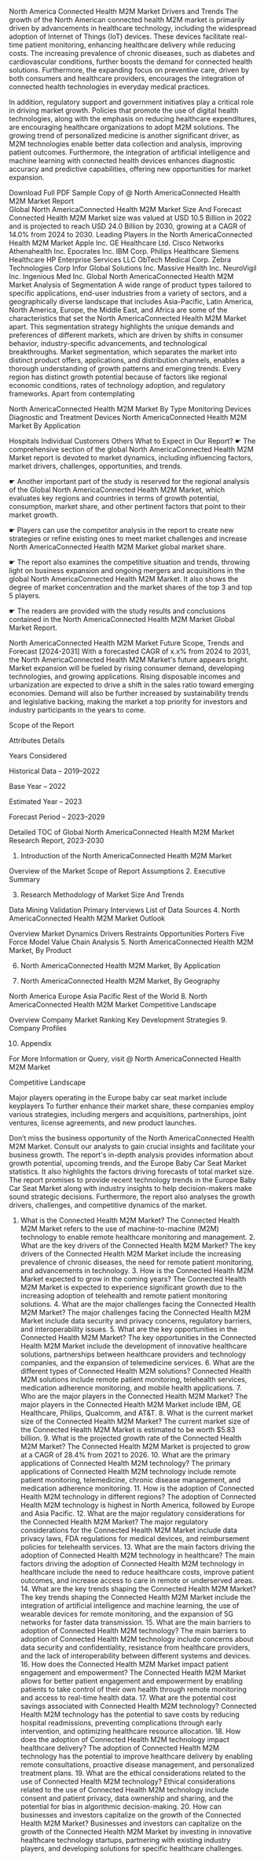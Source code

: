 North America Connected Health M2M Market Drivers and Trends
The growth of the North American connected health M2M market is primarily driven by advancements in healthcare technology, including the widespread adoption of Internet of Things (IoT) devices. These devices facilitate real-time patient monitoring, enhancing healthcare delivery while reducing costs. The increasing prevalence of chronic diseases, such as diabetes and cardiovascular conditions, further boosts the demand for connected health solutions. Furthermore, the expanding focus on preventive care, driven by both consumers and healthcare providers, encourages the integration of connected health technologies in everyday medical practices.

In addition, regulatory support and government initiatives play a critical role in driving market growth. Policies that promote the use of digital health technologies, along with the emphasis on reducing healthcare expenditures, are encouraging healthcare organizations to adopt M2M solutions. The growing trend of personalized medicine is another significant driver, as M2M technologies enable better data collection and analysis, improving patient outcomes. Furthermore, the integration of artificial intelligence and machine learning with connected health devices enhances diagnostic accuracy and predictive capabilities, offering new opportunities for market expansion.

Download Full PDF Sample Copy of @ North AmericaConnected Health M2M Market Report  
Global North AmericaConnected Health M2M Market Size And Forecast
Connected Health M2M Market size was valued at USD 10.5 Billion in 2022 and is projected to reach USD 24.0 Billion by 2030, growing at a CAGR of 14.0% from 2024 to 2030.
Leading Players in the North AmericaConnected Health M2M Market
Apple Inc.
GE Healthcare Ltd.
Cisco Networks
Athenahealth Inc.
Epocrates Inc.
IBM Corp.
Philips Healthcare
Siemens Healthcare
HP Enterprise Services LLC
ObTech Medical Corp.
Zebra Technologies Corp
Infor Global Solutions Inc.
Massive Health Inc.
NeuroVigil Inc.
Ingenious Med Inc.
Global North AmericaConnected Health M2M Market Analysis of Segmentation
A wide range of product types tailored to specific applications, end-user industries from a variety of sectors, and a geographically diverse landscape that includes Asia-Pacific, Latin America, North America, Europe, the Middle East, and Africa are some of the characteristics that set the North AmericaConnected Health M2M Market apart. This segmentation strategy highlights the unique demands and preferences of different markets, which are driven by shifts in consumer behavior, industry-specific advancements, and technological breakthroughs. Market segmentation, which separates the market into distinct product offers, applications, and distribution channels, enables a thorough understanding of growth patterns and emerging trends. Every region has distinct growth potential because of factors like regional economic conditions, rates of technology adoption, and regulatory frameworks. Apart from contemplating

North AmericaConnected Health M2M Market By Type
Monitoring Devices
Diagnostic and Treatment Devices
North AmericaConnected Health M2M Market By Application

Hospitals
Individual Customers
Others
What to Expect in Our Report?
☛ The comprehensive section of the global North AmericaConnected Health M2M Market report is devoted to market dynamics, including influencing factors, market drivers, challenges, opportunities, and trends.

☛ Another important part of the study is reserved for the regional analysis of the Global North AmericaConnected Health M2M Market, which evaluates key regions and countries in terms of growth potential, consumption, market share, and other pertinent factors that point to their market growth.

☛ Players can use the competitor analysis in the report to create new strategies or refine existing ones to meet market challenges and increase North AmericaConnected Health M2M Market global market share.

☛ The report also examines the competitive situation and trends, throwing light on business expansion and ongoing mergers and acquisitions in the global North AmericaConnected Health M2M Market. It also shows the degree of market concentration and the market shares of the top 3 and top 5 players.

☛ The readers are provided with the study results and conclusions contained in the North AmericaConnected Health M2M Market Global Market Report.

North AmericaConnected Health M2M Market Future Scope, Trends and Forecast [2024-2031]
With a forecasted CAGR of x.x% from 2024 to 2031, the North AmericaConnected Health M2M Market's future appears bright. Market expansion will be fueled by rising consumer demand, developing technologies, and growing applications. Rising disposable incomes and urbanization are expected to drive a shift in the sales ratio toward emerging economies. Demand will also be further increased by sustainability trends and legislative backing, making the market a top priority for investors and industry participants in the years to come.

Scope of the Report

Attributes Details

Years Considered

Historical Data – 2019–2022

Base Year – 2022

Estimated Year – 2023

Forecast Period – 2023–2029

Detailed TOC of Global North AmericaConnected Health M2M Market Research Report, 2023-2030
1. Introduction of the North AmericaConnected Health M2M Market

Overview of the Market
Scope of Report
Assumptions
2. Executive Summary

3. Research Methodology of Market Size And Trends

Data Mining
Validation
Primary Interviews
List of Data Sources
4. North AmericaConnected Health M2M Market Outlook

Overview
Market Dynamics
Drivers
Restraints
Opportunities
Porters Five Force Model
Value Chain Analysis
5. North AmericaConnected Health M2M Market, By Product

6. North AmericaConnected Health M2M Market, By Application

7. North AmericaConnected Health M2M Market, By Geography

North America
Europe
Asia Pacific
Rest of the World
8. North AmericaConnected Health M2M Market Competitive Landscape

Overview
Company Market Ranking
Key Development Strategies
9. Company Profiles

10. Appendix

For More Information or Query, visit @ North AmericaConnected Health M2M Market

Competitive Landscape

Major players operating in the Europe baby car seat market include keyplayers To further enhance their market share, these companies employ various strategies, including mergers and acquisitions, partnerships, joint ventures, license agreements, and new product launches.

Don’t miss the business opportunity of the North AmericaConnected Health M2M Market. Consult our analysts to gain crucial insights and facilitate your business growth.
The report's in-depth analysis provides information about growth potential, upcoming trends, and the Europe Baby Car Seat Market statistics. It also highlights the factors driving forecasts of total market size. The report promises to provide recent technology trends in the Europe Baby Car Seat Market along with industry insights to help decision-makers make sound strategic decisions. Furthermore, the report also analyses the growth drivers, challenges, and competitive dynamics of the market.

1. What is the Connected Health M2M Market? The Connected Health M2M Market refers to the use of machine-to-machine (M2M) technology to enable remote healthcare monitoring and management. 2. What are the key drivers of the Connected Health M2M Market? The key drivers of the Connected Health M2M Market include the increasing prevalence of chronic diseases, the need for remote patient monitoring, and advancements in technology. 3. How is the Connected Health M2M Market expected to grow in the coming years? The Connected Health M2M Market is expected to experience significant growth due to the increasing adoption of telehealth and remote patient monitoring solutions. 4. What are the major challenges facing the Connected Health M2M Market? The major challenges facing the Connected Health M2M Market include data security and privacy concerns, regulatory barriers, and interoperability issues. 5. What are the key opportunities in the Connected Health M2M Market? The key opportunities in the Connected Health M2M Market include the development of innovative healthcare solutions, partnerships between healthcare providers and technology companies, and the expansion of telemedicine services. 6. What are the different types of Connected Health M2M solutions? Connected Health M2M solutions include remote patient monitoring, telehealth services, medication adherence monitoring, and mobile health applications. 7. Who are the major players in the Connected Health M2M Market? The major players in the Connected Health M2M Market include IBM, GE Healthcare, Philips, Qualcomm, and AT&T. 8. What is the current market size of the Connected Health M2M Market? The current market size of the Connected Health M2M Market is estimated to be worth $5.83 billion. 9. What is the projected growth rate of the Connected Health M2M Market? The Connected Health M2M Market is projected to grow at a CAGR of 28.4% from 2021 to 2026. 10. What are the primary applications of Connected Health M2M technology? The primary applications of Connected Health M2M technology include remote patient monitoring, telemedicine, chronic disease management, and medication adherence monitoring. 11. How is the adoption of Connected Health M2M technology in different regions? The adoption of Connected Health M2M technology is highest in North America, followed by Europe and Asia Pacific. 12. What are the major regulatory considerations for the Connected Health M2M Market? The major regulatory considerations for the Connected Health M2M Market include data privacy laws, FDA regulations for medical devices, and reimbursement policies for telehealth services. 13. What are the main factors driving the adoption of Connected Health M2M technology in healthcare? The main factors driving the adoption of Connected Health M2M technology in healthcare include the need to reduce healthcare costs, improve patient outcomes, and increase access to care in remote or underserved areas. 14. What are the key trends shaping the Connected Health M2M Market? The key trends shaping the Connected Health M2M Market include the integration of artificial intelligence and machine learning, the use of wearable devices for remote monitoring, and the expansion of 5G networks for faster data transmission. 15. What are the main barriers to adoption of Connected Health M2M technology? The main barriers to adoption of Connected Health M2M technology include concerns about data security and confidentiality, resistance from healthcare providers, and the lack of interoperability between different systems and devices. 16. How does the Connected Health M2M Market impact patient engagement and empowerment? The Connected Health M2M Market allows for better patient engagement and empowerment by enabling patients to take control of their own health through remote monitoring and access to real-time health data. 17. What are the potential cost savings associated with Connected Health M2M technology? Connected Health M2M technology has the potential to save costs by reducing hospital readmissions, preventing complications through early intervention, and optimizing healthcare resource allocation. 18. How does the adoption of Connected Health M2M technology impact healthcare delivery? The adoption of Connected Health M2M technology has the potential to improve healthcare delivery by enabling remote consultations, proactive disease management, and personalized treatment plans. 19. What are the ethical considerations related to the use of Connected Health M2M technology? Ethical considerations related to the use of Connected Health M2M technology include consent and patient privacy, data ownership and sharing, and the potential for bias in algorithmic decision-making. 20. How can businesses and investors capitalize on the growth of the Connected Health M2M Market? Businesses and investors can capitalize on the growth of the Connected Health M2M Market by investing in innovative healthcare technology startups, partnering with existing industry players, and developing solutions for specific healthcare challenges.
